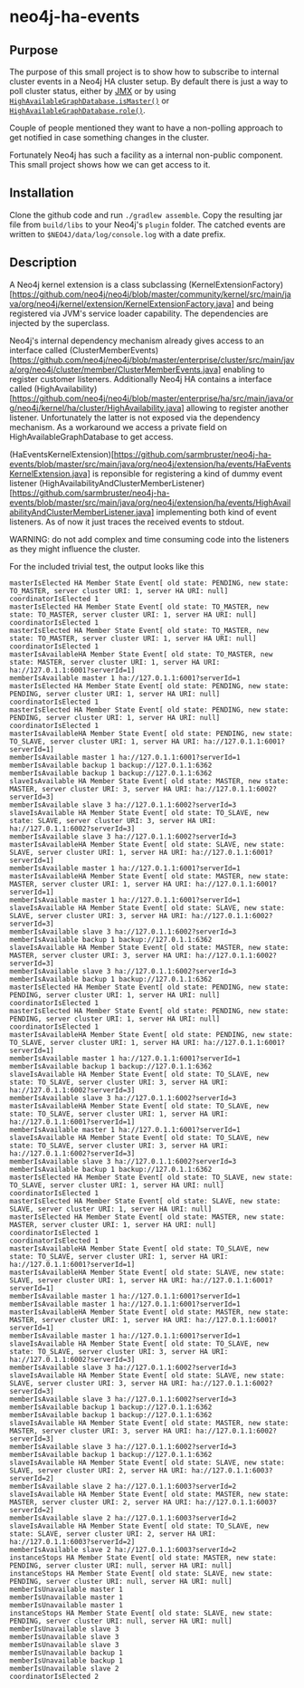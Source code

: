 neo4j-ha-events
===============

Purpose
-------

The purpose of this small project is to show how to subscribe to internal cluster events in a Neo4j HA cluster setup.
By default there is just a way to poll cluster status, either by [JMX](http://docs.neo4j.org/chunked/stable/jmx-mxbeans.html#jmx-high-availability) or by using [`HighAvailableGraphDatabase.isMaster()`](https://github.com/neo4j/neo4j/blob/master/enterprise/ha/src/main/java/org/neo4j/kernel/ha/HighlyAvailableGraphDatabase.java#L635) or [`HighAvailableGraphDatabase.role()`](https://github.com/neo4j/neo4j/blob/master/enterprise/ha/src/main/java/org/neo4j/kernel/ha/HighlyAvailableGraphDatabase.java#L630).

Couple of people mentioned they want to have a non-polling approach to get notified in case something changes in the cluster.

Fortunately Neo4j has such a facility as a internal non-public component. This small project shows how we can get access to it. 

Installation
------------

Clone the github code and run `./gradlew assemble`. Copy the resulting jar file from `build/libs` to your Neo4j's `plugin` folder. The catched events are written to `$NEO4J/data/log/console.log` with a date prefix.

Description
-----------

A Neo4j kernel extension is a class subclassing (KernelExtensionFactory)[https://github.com/neo4j/neo4j/blob/master/community/kernel/src/main/java/org/neo4j/kernel/extension/KernelExtensionFactory.java] and being registered via JVM's service loader capability. The dependencies are injected by the superclass.

Neo4j's internal dependency mechanism already gives access to an interface called (ClusterMemberEvents)[https://github.com/neo4j/neo4j/blob/master/enterprise/cluster/src/main/java/org/neo4j/cluster/member/ClusterMemberEvents.java] enabling to register customer listeners. 
Additionally Neo4j HA contains a interface called (HighAvailability)[https://github.com/neo4j/neo4j/blob/master/enterprise/ha/src/main/java/org/neo4j/kernel/ha/cluster/HighAvailability.java] allowing to register another listener. Unfortunately the latter is not exposed via the dependency mechanism. As a workaround we access a private field on HighAvailableGraphDatabase to get access.

(HaEventsKernelExtension)[https://github.com/sarmbruster/neo4j-ha-events/blob/master/src/main/java/org/neo4j/extension/ha/events/HaEventsKernelExtension.java] is reponsible for registering a kind of dummy event listener (HighAvailabilityAndClusterMemberListener)[https://github.com/sarmbruster/neo4j-ha-events/blob/master/src/main/java/org/neo4j/extension/ha/events/HighAvailabilityAndClusterMemberListener.java] implementing both kind of event listeners. As of now it just traces the received events to stdout.

WARNING: do not add complex and time consuming code into the listeners as they might influence the cluster.

For the included trivial test, the output looks like this

```
masterIsElected HA Member State Event[ old state: PENDING, new state: TO_MASTER, server cluster URI: 1, server HA URI: null]
coordinatorIsElected 1
masterIsElected HA Member State Event[ old state: TO_MASTER, new state: TO_MASTER, server cluster URI: 1, server HA URI: null]
coordinatorIsElected 1
masterIsElected HA Member State Event[ old state: TO_MASTER, new state: TO_MASTER, server cluster URI: 1, server HA URI: null]
coordinatorIsElected 1
masterIsAvailableHA Member State Event[ old state: TO_MASTER, new state: MASTER, server cluster URI: 1, server HA URI: ha://127.0.1.1:6001?serverId=1]
memberIsAvailable master 1 ha://127.0.1.1:6001?serverId=1
masterIsElected HA Member State Event[ old state: PENDING, new state: PENDING, server cluster URI: 1, server HA URI: null]
coordinatorIsElected 1
masterIsElected HA Member State Event[ old state: PENDING, new state: PENDING, server cluster URI: 1, server HA URI: null]
coordinatorIsElected 1
masterIsAvailableHA Member State Event[ old state: PENDING, new state: TO_SLAVE, server cluster URI: 1, server HA URI: ha://127.0.1.1:6001?serverId=1]
memberIsAvailable master 1 ha://127.0.1.1:6001?serverId=1
memberIsAvailable backup 1 backup://127.0.1.1:6362
memberIsAvailable backup 1 backup://127.0.1.1:6362
slaveIsAvailable HA Member State Event[ old state: MASTER, new state: MASTER, server cluster URI: 3, server HA URI: ha://127.0.1.1:6002?serverId=3]
memberIsAvailable slave 3 ha://127.0.1.1:6002?serverId=3
slaveIsAvailable HA Member State Event[ old state: TO_SLAVE, new state: SLAVE, server cluster URI: 3, server HA URI: ha://127.0.1.1:6002?serverId=3]
memberIsAvailable slave 3 ha://127.0.1.1:6002?serverId=3
masterIsAvailableHA Member State Event[ old state: SLAVE, new state: SLAVE, server cluster URI: 1, server HA URI: ha://127.0.1.1:6001?serverId=1]
memberIsAvailable master 1 ha://127.0.1.1:6001?serverId=1
masterIsAvailableHA Member State Event[ old state: MASTER, new state: MASTER, server cluster URI: 1, server HA URI: ha://127.0.1.1:6001?serverId=1]
memberIsAvailable master 1 ha://127.0.1.1:6001?serverId=1
slaveIsAvailable HA Member State Event[ old state: SLAVE, new state: SLAVE, server cluster URI: 3, server HA URI: ha://127.0.1.1:6002?serverId=3]
memberIsAvailable slave 3 ha://127.0.1.1:6002?serverId=3
memberIsAvailable backup 1 backup://127.0.1.1:6362
slaveIsAvailable HA Member State Event[ old state: MASTER, new state: MASTER, server cluster URI: 3, server HA URI: ha://127.0.1.1:6002?serverId=3]
memberIsAvailable slave 3 ha://127.0.1.1:6002?serverId=3
memberIsAvailable backup 1 backup://127.0.1.1:6362
masterIsElected HA Member State Event[ old state: PENDING, new state: PENDING, server cluster URI: 1, server HA URI: null]
coordinatorIsElected 1
masterIsElected HA Member State Event[ old state: PENDING, new state: PENDING, server cluster URI: 1, server HA URI: null]
coordinatorIsElected 1
masterIsAvailableHA Member State Event[ old state: PENDING, new state: TO_SLAVE, server cluster URI: 1, server HA URI: ha://127.0.1.1:6001?serverId=1]
memberIsAvailable master 1 ha://127.0.1.1:6001?serverId=1
memberIsAvailable backup 1 backup://127.0.1.1:6362
slaveIsAvailable HA Member State Event[ old state: TO_SLAVE, new state: TO_SLAVE, server cluster URI: 3, server HA URI: ha://127.0.1.1:6002?serverId=3]
memberIsAvailable slave 3 ha://127.0.1.1:6002?serverId=3
masterIsAvailableHA Member State Event[ old state: TO_SLAVE, new state: TO_SLAVE, server cluster URI: 1, server HA URI: ha://127.0.1.1:6001?serverId=1]
memberIsAvailable master 1 ha://127.0.1.1:6001?serverId=1
slaveIsAvailable HA Member State Event[ old state: TO_SLAVE, new state: TO_SLAVE, server cluster URI: 3, server HA URI: ha://127.0.1.1:6002?serverId=3]
memberIsAvailable slave 3 ha://127.0.1.1:6002?serverId=3
memberIsAvailable backup 1 backup://127.0.1.1:6362
masterIsElected HA Member State Event[ old state: TO_SLAVE, new state: TO_SLAVE, server cluster URI: 1, server HA URI: null]
coordinatorIsElected 1
masterIsElected HA Member State Event[ old state: SLAVE, new state: SLAVE, server cluster URI: 1, server HA URI: null]
masterIsElected HA Member State Event[ old state: MASTER, new state: MASTER, server cluster URI: 1, server HA URI: null]
coordinatorIsElected 1
coordinatorIsElected 1
masterIsAvailableHA Member State Event[ old state: TO_SLAVE, new state: TO_SLAVE, server cluster URI: 1, server HA URI: ha://127.0.1.1:6001?serverId=1]
masterIsAvailableHA Member State Event[ old state: SLAVE, new state: SLAVE, server cluster URI: 1, server HA URI: ha://127.0.1.1:6001?serverId=1]
memberIsAvailable master 1 ha://127.0.1.1:6001?serverId=1
memberIsAvailable master 1 ha://127.0.1.1:6001?serverId=1
masterIsAvailableHA Member State Event[ old state: MASTER, new state: MASTER, server cluster URI: 1, server HA URI: ha://127.0.1.1:6001?serverId=1]
memberIsAvailable master 1 ha://127.0.1.1:6001?serverId=1
slaveIsAvailable HA Member State Event[ old state: TO_SLAVE, new state: TO_SLAVE, server cluster URI: 3, server HA URI: ha://127.0.1.1:6002?serverId=3]
memberIsAvailable slave 3 ha://127.0.1.1:6002?serverId=3
slaveIsAvailable HA Member State Event[ old state: SLAVE, new state: SLAVE, server cluster URI: 3, server HA URI: ha://127.0.1.1:6002?serverId=3]
memberIsAvailable slave 3 ha://127.0.1.1:6002?serverId=3
memberIsAvailable backup 1 backup://127.0.1.1:6362
memberIsAvailable backup 1 backup://127.0.1.1:6362
slaveIsAvailable HA Member State Event[ old state: MASTER, new state: MASTER, server cluster URI: 3, server HA URI: ha://127.0.1.1:6002?serverId=3]
memberIsAvailable slave 3 ha://127.0.1.1:6002?serverId=3
memberIsAvailable backup 1 backup://127.0.1.1:6362
slaveIsAvailable HA Member State Event[ old state: SLAVE, new state: SLAVE, server cluster URI: 2, server HA URI: ha://127.0.1.1:6003?serverId=2]
memberIsAvailable slave 2 ha://127.0.1.1:6003?serverId=2
slaveIsAvailable HA Member State Event[ old state: MASTER, new state: MASTER, server cluster URI: 2, server HA URI: ha://127.0.1.1:6003?serverId=2]
memberIsAvailable slave 2 ha://127.0.1.1:6003?serverId=2
slaveIsAvailable HA Member State Event[ old state: TO_SLAVE, new state: SLAVE, server cluster URI: 2, server HA URI: ha://127.0.1.1:6003?serverId=2]
memberIsAvailable slave 2 ha://127.0.1.1:6003?serverId=2
instanceStops HA Member State Event[ old state: MASTER, new state: PENDING, server cluster URI: null, server HA URI: null]
instanceStops HA Member State Event[ old state: SLAVE, new state: PENDING, server cluster URI: null, server HA URI: null]
memberIsUnavailable master 1
memberIsUnavailable master 1
memberIsUnavailable master 1
instanceStops HA Member State Event[ old state: SLAVE, new state: PENDING, server cluster URI: null, server HA URI: null]
memberIsUnavailable slave 3
memberIsUnavailable slave 3
memberIsUnavailable slave 3
memberIsUnavailable backup 1
memberIsUnavailable backup 1
memberIsUnavailable slave 2
coordinatorIsElected 2
```
